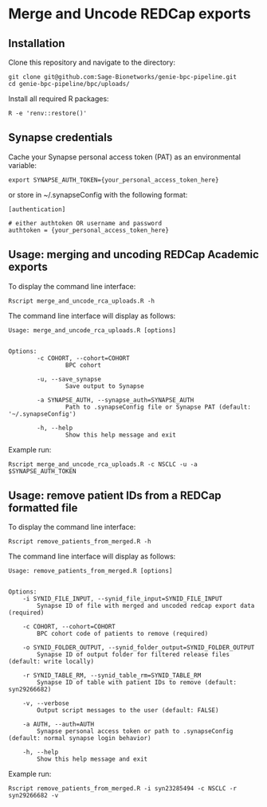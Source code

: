 # Merge and Uncode REDCap exports



## Installation

Clone this repository and navigate to the directory:
```
git clone git@github.com:Sage-Bionetworks/genie-bpc-pipeline.git
cd genie-bpc-pipeline/bpc/uploads/
```

Install all required R packages:
```
R -e 'renv::restore()'
```

## Synapse credentials

Cache your Synapse personal access token (PAT) as an environmental variable:
```
export SYNAPSE_AUTH_TOKEN={your_personal_access_token_here}
```

or store in ~/.synapseConfig with the following format:
```
[authentication]

# either authtoken OR username and password
authtoken = {your_personal_access_token_here}
```

## Usage: merging and uncoding REDCap Academic exports

To display the command line interface:
```
Rscript merge_and_uncode_rca_uploads.R -h
```

The command line interface will display as follows:
```
Usage: merge_and_uncode_rca_uploads.R [options]


Options:
        -c COHORT, --cohort=COHORT
                BPC cohort

        -u, --save_synapse
                Save output to Synapse

        -a SYNAPSE_AUTH, --synapse_auth=SYNAPSE_AUTH
                Path to .synapseConfig file or Synapse PAT (default: '~/.synapseConfig')

        -h, --help
                Show this help message and exit
```

Example run: 
```
Rscript merge_and_uncode_rca_uploads.R -c NSCLC -u -a $SYNAPSE_AUTH_TOKEN
```

## Usage: remove patient IDs from a REDCap formatted file

To display the command line interface:
```
Rscript remove_patients_from_merged.R -h
```

The command line interface will display as follows:
```
Usage: remove_patients_from_merged.R [options]


Options:
	-i SYNID_FILE_INPUT, --synid_file_input=SYNID_FILE_INPUT
		Synapse ID of file with merged and uncoded redcap export data (required)

	-c COHORT, --cohort=COHORT
		BPC cohort code of patients to remove (required)

	-o SYNID_FOLDER_OUTPUT, --synid_folder_output=SYNID_FOLDER_OUTPUT
		Synapse ID of output folder for filtered release files (default: write locally)

	-r SYNID_TABLE_RM, --synid_table_rm=SYNID_TABLE_RM
		Synapse ID of table with patient IDs to remove (default: syn29266682)

	-v, --verbose
		Output script messages to the user (default: FALSE)

	-a AUTH, --auth=AUTH
		Synapse personal access token or path to .synapseConfig (default: normal synapse login behavior)

	-h, --help
		Show this help message and exit
```

Example run: 
```
Rscript remove_patients_from_merged.R -i syn23285494 -c NSCLC -r syn29266682 -v
```
